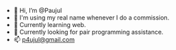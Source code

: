 - 👋 Hi, I’m @Paujul
- 👀 I'm using my real name whenever I do a commission.
- 🌱 Currently learning web.
- 💞️ Currently looking for pair programming assistance.
- 📫 p4ujul@gmail.com

<!---
Paujul/Paujul is a ✨ special ✨ repository because its `README.md` (this file) appears on your GitHub profile.
You can click the Preview link to take a look at your changes.
--->
